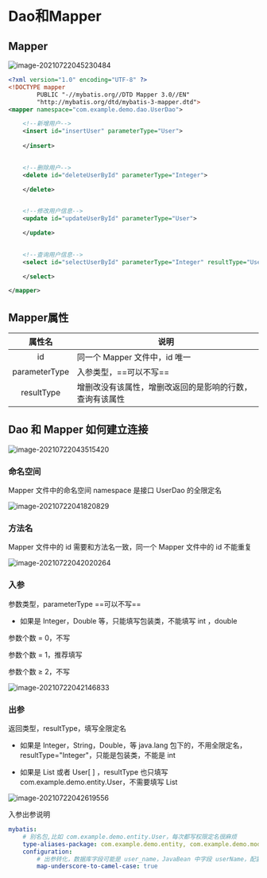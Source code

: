 # Dao和Mapper

## Mapper

![image-20210722045230484](https://attach.blog.wen7.online/20210722045230.png)

```xml
<?xml version="1.0" encoding="UTF-8" ?>
<!DOCTYPE mapper
        PUBLIC "-//mybatis.org//DTD Mapper 3.0//EN"
        "http://mybatis.org/dtd/mybatis-3-mapper.dtd">
<mapper namespace="com.example.demo.dao.UserDao">

    <!--新增用户-->
    <insert id="insertUser" parameterType="User">
		
    </insert>

    
    <!--删除用户-->
    <delete id="deleteUserById" parameterType="Integer">

    </delete>

    
    <!--修改用户信息-->
    <update id="updateUserById" parameterType="User">

    </update>

    
    <!--查询用户信息-->
    <select id="selectUserById" parameterType="Integer" resultType="User">

    </select>

</mapper>
```

## Mapper属性

|    属性名     | 说明                                                     |
| :-----------: | -------------------------------------------------------- |
|      id       | 同一个 Mapper 文件中，id 唯一                            |
| parameterType | 入参类型，==可以不写==                                   |
|  resultType   | 增删改没有该属性，增删改返回的是影响的行数，查询有该属性 |



## Dao 和 Mapper 如何建立连接

![image-20210722043515420](https://attach.blog.wen7.online/20210722043536.png)

### 命名空间

Mapper 文件中的命名空间 namespace 是接口 UserDao 的全限定名

![image-20210722041820829](https://attach.blog.wen7.online/20210722041821.png)



### 方法名

Mapper 文件中的 id 需要和方法名一致，同一个 Mapper 文件中的 id 不能重复

![image-20210722042020264](https://attach.blog.wen7.online/20210722042020.png)



### 入参

参数类型，parameterType ==可以不写==

- 如果是 Integer，Double 等，只能填写包装类，不能填写 int ，double

参数个数 = 0，不写

参数个数 = 1，推荐填写

参数个数 ≥ 2，不写

![image-20210722042146833](https://attach.blog.wen7.online/20210722042146.png)



### 出参

返回类型，resultType，填写全限定名

- 如果是 Integer，String，Double，等 java.lang 包下的，不用全限定名，resultType="Integer"，只能是包装类，不能是 int

- 如果是 List<User> 或者 User[ ] ，resultType 也只填写 com.example.demo.entity.User，不需要填写 List

![image-20210722042619556](https://attach.blog.wen7.online/20210722042619.png)



入参出参说明

```yml
mybatis:
    # 别名包,比如 com.example.demo.entity.User，每次都写权限定名很麻烦
    type-aliases-package: com.example.demo.entity, com.example.demo.model
    configuration:
		# 出参转化，数据库字段可能是 user_name，JavaBean 中字段 userName，配置将下划线映射到驼峰大小写，即可将 sql 中的 user_name 转成 userName
        map-underscore-to-camel-case: true
```

